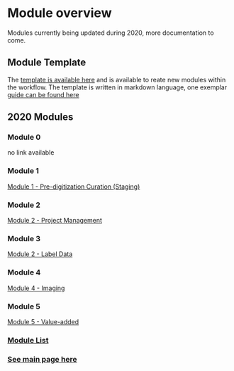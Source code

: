 # Module overview
Modules currently being updated during 2020, more documentation to come.

## Module Template
The [template is available here](module_template.md) and is available to reate new modules within the workflow.  The template is written in markdown language, one exemplar [guide can be found here](https://guides.github.com/features/mastering-markdown/)

## 2020 Modules

### Module 0
no link available

### Module 1
[Module 1 - Pre-digitization Curation (Staging)](module_1/)

### Module 2
[Module 2 - Project Management](module_2/)

### Module 3
[Module 2 - Label Data](module_3/)

### Module 4
[Module 4 - Imaging](module_4/)

### Module 5
[Module 5 - Value-added](module_5/)



### [Module List](https://entcollnet.github.io/BugFlow/modules/)
### [See main page here](https://entcollnet.github.io/BugFlow/)
